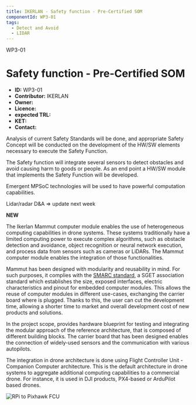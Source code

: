 ```yaml
---
title: IKERLAN - Safety function - Pre-Certified SOM
componentId: WP3-01
tags:
  - Detect and Avoid
  - LIDAR
---
```


WP3-01

# Safety function - Pre-Certified SOM

- __ID:__ WP3-01
- __Contributor:__ IKERLAN
- __Owner:__
- __Licence:__
- __expected TRL:__
- __KET:__
- __Contact:__

Analysis of current Safety Standards will be done, and appropriate Safety Concept will be conducted on the development of the HW/SW elements necessary to execute the Safety Function.

The Safety function will integrate several sensors to detect obstacles and avoid causing harm to goods or people. As an end point a HW/SW module that implements the Safety Function will be developed.

Emergent MPSoC technologies will be used to have powerful computation capabilities.

Lidar/radar  D&A  => update next week

__NEW__

The Ikerlan Mammut computer module enables the use of heterogeneous computing capabilities in drone
systems. These systems traditionally have a limited computing power to execute complex algorithms,
such as obstacle detection and avoidance, object recognition or neural network execution, and process
data from sensors such as cameras or LiDARs.  The Mammut computer module enables the integration of
those functionalities.

Mammut has been designed with modularity and reusability in mind. For such purposes, it complies with the
[SMARC standard](https://sget.org/), a SGET association standard which establishes the size, exposed
interfaces, electric characteristics and pinout for embedded computer modules. This allows the reuse of
computer modules in different use-cases, exchanging the carrier board where is plugged. Thanks to this,
the user can cut the development time, allowing a shorter time to market and overall development
cost of new products and solutions.

In the project scope, provides hardware blueprint for testing and integrating the modular approach of the reference architecture, that is composed of different building blocks. The carrier board that has been designed enables the connection of widely-used sensors and the communication with various autopilots.

The integration in drone architecture is done using Flight Controller Unit - Companion Computer architecture. This is the default architecture in drone systems to aggregate additional computing capabilities to a commercial drone. For instance, it is used in DJI products, PX4-based or ArduPilot based drones.

![](https://external-content.duckduckgo.com/iu/?u=https%3A%2F%2Fdiscuss.ardupilot.org%2Fuploads%2Fdefault%2Foriginal%2F2X%2Fd%2Fda4a5fa812b41784bc33335e041d3f0aeaf4788f.jpg&f=1&nofb=1 "RPi to Pixhawk FCU")
